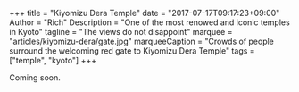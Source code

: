 +++
title = "Kiyomizu Dera Temple"
date = "2017-07-17T09:17:23+09:00"
Author = "Rich"
Description = "One of the most renowed and iconic temples in Kyoto"
tagline = "The views do not disappoint"
marquee = "articles/kiyomizu-dera/gate.jpg"
marqueeCaption = "Crowds of people surround the welcoming red gate to Kiyomizu Dera Temple"
tags = ["temple", "kyoto"]
+++

Coming soon.
